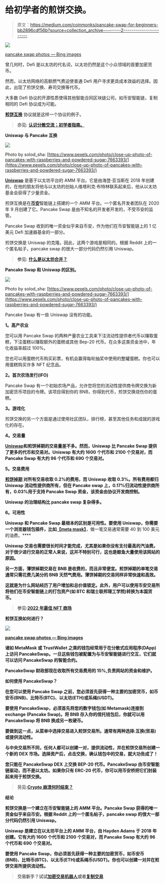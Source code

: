 # 给初学者的煎饼交换。

> 原文：<https://medium.com/coinmonks/pancake-swap-for-beginners-bb2896cdf56b?source=collection_archive---------2----------------------->

![](img/4196f14943a8cde6d9b51c5453cb2fd6.png)

[pancake swap photos — Bing images](https://www.bing.com/images/search?view=detailV2&ccid=FYd7tnUu&id=F95C473687D7080AA92284EFE3D37449D8BB8280&thid=OIP.FYd7tnUuHrF3iRvexidrmAHaEG&mediaurl=https%3a%2f%2flivecoins.com.br%2fwp-content%2fuploads%2f2021%2f03%2fpancake-swap-696x385.jpg&cdnurl=https%3a%2f%2fth.bing.com%2fth%2fid%2fR.15877bb6752e1eb177891bdec6276b98%3frik%3dgIK72El00%252bPvhA%26pid%3dImgRaw%26r%3d0&exph=385&expw=696&q=pancake+swap+photos&simid=608035917817649352&FORM=IRPRST&ck=2AD742F0096B15E53F1FFA0D699663CD&selectedIndex=44&ajaxhist=0&ajaxserp=0)

曾几何时，Defi 是以太坊的代名词，以太坊仍然是这个小众领域的首要加密货币。

然而，以太坊网络的高额燃气费迫使普通 Defi 用户寻求更具成本效益的选择。因此，出现了煎饼交换、寿司交换等代币。

大多数 Defi 协议的开源性质使得其他智能合同区块链公司，如币安智能链，复制相同的 Defi 协议成为可能。

[**煎饼互换**](https://pancakeswap.finance/) 协议就是这样一个协议的例子。

> **亦见:** [**认识分散交流；初学者指南。**](/coinmonks/understanding-decentralized-exchanges-beginners-guide-b6f74455a5f5)

**Uniswap 与 Pancake 互换**

![](img/109894fa40dd753e75bf2cb87a4f339f.png)

Photo by solod_sha: [https://www.pexels.com/photo/close-up-photo-of-pancakes-with-raspberries-and-powdered-sugar-7663393/](https://www.pexels.com/photo/close-up-photo-of-pancakes-with-raspberries-and-powdered-sugar-7663393/)

[**Uniswap**](https://uniswap.org/) 是基于以太坊平台的 AMM 平台。它是由海登·亚当斯在 2018 年创建的，在他的朋友将他与以太坊的创始人维塔利克·布特林联系起来后，他从以太坊基金会获得了少量资金。

煎饼互换是在[**币安**](https://www.binance.com/en)智能链上搭建的一个 AMM 平台。一个匿名开发者团队在 2020 年 9 月创建了它。Pancake Swap 是由不知名的开发者开发的，不受币安的监管。

Pancake Swap 收到的唯一资金似乎来自币安，作为他们在币安智能链上的 1 亿美元 Defi 加速器基金的一部分。

煎饼交换是 Uniswap 的克隆。因此，这两个游戏是相同的。根据 Reddit 上的一个匿名帖子，pancake swap 的很大一部分代码仍然引用 Uniswap。

> **参见:** [**什么是以太坊合并？**](/coinmonks/what-is-ethereum-the-merge-1b65f4d2c853?source=your_stories_page-------------------------------------)

**Pancake Swap 和 Uniswap 的区别。**

![](img/b61e8a889b84d79a54288b6e5a72fb45.png)

Photo by solod_sha: [https://www.pexels.com/photo/close-up-photo-of-pancakes-with-raspberries-and-powdered-sugar-7663393/](https://www.pexels.com/photo/close-up-photo-of-pancakes-with-raspberries-and-powdered-sugar-7663393/)

Pancake Swap 有一些 Uniswap 没有的功能。

**1。高产农业**

您可以用 Pancake Swap 的两种产量农业工具来下注流动性提供者代币以赚取蛋糕，下注蛋糕以赚取额外的蛋糕或其他 Bep-20 代币。在众多这类资金池中，年化收益率超过 100%。

您也可以用蛋糕代币购买彩票，有机会赢得每轮抽奖中使用的整罐蛋糕。你也可以用蛋糕购买许多 NFT 纪念品。

**2。首次农场发行(IFO)**

Pancake Swap 有一个初始农场产品，允许您将您的流动性提供商令牌交换为新加密货币项目的令牌。该项目得到你的 BNB，你得到代币，煎饼交换烧伤你的蛋糕。

**3。游戏化**

煎饼交换的另一个方面是通过使用社区团队，排行榜，甚至其他任务和成就的游戏化的存在。

**4。交易量**

[**Uniswap**](https://uniswap.org/)**和煎饼掉期的交易量差不多。然而，Uniswap 比 Pancake Swap 提供了更多的代币和交易对。Uniswap 有大约 1600 个代币和 2100 个交易对，而 Pancake Swap 有大约 96 个代币和 690 个交易对。**

****5。交易费用****

**[**煎饼掉期**](https://pancakeswap.finance/) 对所有交易收取 0.2%的费用，而 Uniswap 收取 0.3%。所有费用都归 Uniswap 流动性提供商所有，但在 Pancake swap 上，0.17%归流动性提供商所有，0.03%用于支持 Pancake Swap 资金，该资金由协议开发商控制。**

**Uniswap 的治理结构比 pancake swap 复杂得多。**

****6。可用性****

**Uniswap 和 Pancake Swap 最根本的区别是可用性。要使用 Uniswap，你需要一个浏览器钱包插件，比如[**【meta mask】**](https://metamask.io/)**，做一笔交易通常需要 40 到 100 美元的油费。****

****Uniswap 交易也需要很长时间才能完成，尤其是如果你没有支付最高的汽油费。对于很少进行交易的正常人来说，这并不特别可行，这也是鲸鱼大量使用该网站的原因。****

****另一方面，薄饼掉期交易在 BNB 是收费的，而且非常便宜。煎饼掉期的单笔交易通常只需花费几美分的 BNB 天然气费用。薄饼掉期的交易同样非常快速和高效。****

****这就是为什么网站经历了用户增加和总价值锁定。此外，用户可以使用币安交易所将他们在币安智能链上的打包资产(如 BTC 和瑞士联邦理工学院)转换为本国货币。****

> ******参见:**[**2022 年最佳 NFT 商场**](https://ilekeairende.com/the-best-nft-marketplaces-in-2022-bc94ae6270c)****

******煎饼互换如何进行？******

****![](img/5a72bb2f6ee74fedc31d244506c801f7.png)****

****[pancake swap photos — Bing images](https://www.bing.com/images/search?view=detailV2&ccid=oZl88XsM&id=BACC0F90FBA39F04220394BBC745E33E411FACDC&thid=OIP.oZl88XsMLKgcKzZpsNt6lwHaEI&mediaurl=https%3A%2F%2Fsgeprint.com%2Fwp-content%2Fuploads%2F2021%2F05%2FPancake-Swap.jpg&cdnurl=https%3A%2F%2Fth.bing.com%2Fth%2Fid%2FR.a1997cf17b0c2ca81c2b3669b0db7a97%3Frik%3D3KwfQT7jRce7lA%26pid%3DImgRaw%26r%3D0&exph=485&expw=869&q=pancake+swap+photos&simid=608008253944918417&form=IRPRST&ck=94442D1CD9EBE13673A0E9BE086396E8&selectedindex=65&ajaxhist=0&ajaxserp=0&vt=0&sim=11)****

****诸如 MetaMask 或 TrustWallet 之类的钱包经常用于在分散式应用程序(DApp)上访问 PancakeSwap。一旦这些钱包被配置为与币安智能链进行交互，它们就可以访问 PancakeSwap 的智能合约。****

****PancakeSwap 财政部现在收取所有交易费用的 15%,负责网站的资金和维护。****

******如何使用 PancakeSwap？******

****在您可以使用 Pancake Swap 之前，您必须首先获得一种主要的加密货币，如币安币(BNB)、比特币(BTC)、以太坊(ETH)或系绳(USDT)。****

****要使用 PancakeSwap，必须首先将您的数字钱包(如 Metamask)连接到 exchange (Pancake Swap)。将 BNB 存入你的信托钱包后，你就可以用 PancakeSwap 将 BNB 换成另一枚硬币。****

****要做到这一点，从菜单中选择交易进入煎饼交易所。通常有两种选择:互换(贸易)或提供流动性。****

****与中央交易所不同，任何人都可以创建一对，提供流动性，并在煎饼交易所创建一个新的 DEX 市场。选择资产后，点击交换，确认钱包中的交易，就大功告成了！****

****您只能在 PancakeSwap DEX 上交换 BEP-20 代币。PancakeSwap 由币安智能链驱动，而不是以太坊。如果你只有 ERC-20 代币，你可以用币安桥把它们封装起来用于煎饼交换。****

> ******另见:**[**Crypto 崩溃何时结束？**](/web3-surfers/when-is-the-crypto-crash-coming-to-an-end-3342f7d47cde)****

******结论******

****煎饼交换是一个建立在币安智能链上的 AMM 平台。Pancake Swap 获得的唯一资金似乎来自币安。根据 Reddit 上的一个匿名帖子，pancake swap 的很大一部分代码仍然引用 Uniswap。****

****Uniswap 是建立在以太坊平台上的 AMM 平台，由 Hayden Adams 于 2018 年创建。它有大约 1600 个代币和 2100 个交易对，而 Pancake Swap 有大约 96 个代币和 690 个交易对。****

****要使用 Pancake Swap，你必须首先获得一种主要的加密货币，如币安币(BNB)、比特币(BTC)、以太币(ETH)或系绳币(USDT)。你也可以创建一对并在煎饼交易所提供流动性。****

> ****交易新手？试试[加密交易机器人](/coinmonks/crypto-trading-bot-c2ffce8acb2a)或者[复制交易](/coinmonks/top-10-crypto-copy-trading-platforms-for-beginners-d0c37c7d698c)****